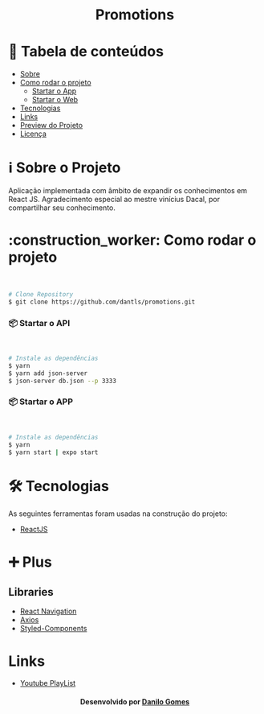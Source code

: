 <h1 align="center" name="title">Promotions</h1>


# :pushpin: Tabela de conteúdos
<!--ts-->
   * [Sobre](#sobre)
   * [Como rodar o projeto](#run)
      * [Startar o App](#api)
      * [Startar o Web](#web)
   * [Tecnologias](#tecnologias)
   * [Links](#links)
   * [Preview do Projeto](#preview)
   * [Licença](#license)
<!--te-->


<h1 name="sobre">ℹ Sobre o Projeto</h1>
Aplicação implementada com âmbito de expandir os conhecimentos em React JS.
Agradecimento especial ao mestre vinícius Dacal, por compartilhar seu conhecimento.

<h1 name="run">:construction_worker: Como rodar o projeto</h1> <br>

```bash
# Clone Repository
$ git clone https://github.com/dantls/promotions.git
```


<h3 name='api'>📦 Startar o API</h3><br>

```bash
# Instale as dependências
$ yarn
$ yarn add json-server
$ json-server db.json --p 3333
```

<h3 name='web'>📦 Startar o APP</h3><br>

```bash
# Instale as dependências
$ yarn
$ yarn start | expo start
```

<h1 name="tecnologias">🛠 Tecnologias</h1>

As seguintes ferramentas foram usadas na construção do projeto:

- [ReactJS](https://reactjs.org/)

<h1 name="tecnologias">➕ Plus</h1>

## Libraries

- [React Navigation](https://reactnavigation.org/)
- [Axios](https://github.com/axios/axios)
- [Styled-Components](https://styled-components.com/)

<h1 name="links">Links</h1>

- [Youtube PlayList](https://youtube.com/playlist?list=PLv2oOZboUtKMMszyFDrMz-cVs4pKqDssM)




<h4 name="license" align="center">
    Desenvolvido por <a href="https://www.linkedin.com/in/danilo-gomes-394459103/" target="_blank">Danilo Gomes</a>
</h4>


